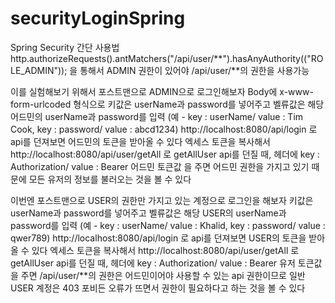 # securityLoginSpring

Spring Security 간단 사용법
http.authorizeRequests().antMatchers("/api/user/**").hasAnyAuthority(("ROLE_ADMIN"));
을 통해서 ADMIN 권한이 있어야 /api/user/**의 권한을 사용가능

이를 실험해보기 위해서 
포스트맨으로 ADMIN으로 로그인해보자
Body에 x-www-form-urlcoded 형식으로
키값은 userName과 password를 넣어주고 벨류값은 해당 어드민의 userName과 password를 입력
(예 - key : userName/ value : Tim Cook, key : password/ value : abcd1234)
http://localhost:8080/api/login 로 api를 던져보면 어드민의 토큰을 받아올 수 있다
엑세스 토큰을 복사해서
http://localhost:8080/api/user/getAll 로 getAllUser api를 던질 때, 
헤더에 key : Authorization/ value : Bearer 어드민 토큰값 을 주면
어드민 권한을 가지고 있기 때문에 모든 유저의 정보를 불러오는 것을 볼 수 있다

이번엔 포스트맨으로 USER의 권한만 가지고 있는 계정으로 로그인을 해보자
키값은 userName과 password를 넣어주고 벨류값은 해당 USER의 userName과 password를 입력
(예 - key : userName/ value : Khalid, key : password/ value : qwer789)
http://localhost:8080/api/login 로 api를 던져보면 USER의 토큰을 받아올 수 있다
엑세스 토큰을 복사해서
http://localhost:8080/api/user/getAll 로 getAllUser api를 던질 때, 
헤더에 key : Authorization/ value : Bearer 유저 토큰값 을 주면
/api/user/**의 권한은 어드민이어야 사용할 수 있는 api 권한이므로 일반 USER 계정은 403 포비든 오류가 뜨면서
권한이 필요하다고 하는 것을 볼 수 있다
